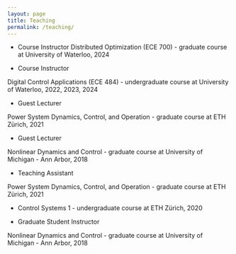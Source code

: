 ```yaml
---
layout: page
title: Teaching
permalink: /teaching/
---
```


- Course Instructor
Distributed Optimization (ECE 700) - graduate course at University of
Waterloo, 2024

- Course Instructor

Digital Control Applications (ECE 484) -  undergraduate course at
University of Waterloo, 2022, 2023, 2024

- Guest Lecturer

Power System Dynamics, Control, and Operation - graduate course at
ETH Zürich, 2021

- Guest Lecturer

Nonlinear Dynamics and Control - graduate course at University of Michigan -
Ann Arbor, 2018

- Teaching Assistant

Power System Dynamics, Control, and Operation - graduate course at
ETH Zürich, 2021

- Control Systems 1 - undergraduate course at ETH Zürich, 2020

- Graduate Student Instructor

Nonlinear Dynamics and Control - graduate course at University of Michigan -
Ann Arbor, 2018
